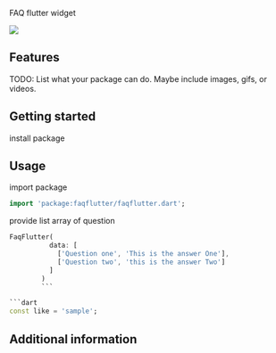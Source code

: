 <!-- 
This README describes the package. If you publish this package to pub.dev,
this README's contents appear on the landing page for your package.

For information about how to write a good package README, see the guide for
[writing package pages](https://dart.dev/guides/libraries/writing-package-pages). 

For general information about developing packages, see the Dart guide for
[creating packages](https://dart.dev/guides/libraries/create-library-packages)
and the Flutter guide for
[developing packages and plugins](https://flutter.dev/developing-packages). 
-->

FAQ flutter widget

<img src="https://i.ibb.co/9NnrrLF/Screenshot-1659688287.png"/>

## Features

TODO: List what your package can do. Maybe include images, gifs, or videos.

## Getting started

install package

## Usage

import package

```dart
import 'package:faqflutter/faqflutter.dart';
```

provide list array of question

```dart
FaqFlutter(
          data: [
            ['Question one', 'This is the answer One'],
            ['Question two', 'this is the answer Two']
          ]
        )
        ```

```dart
const like = 'sample';
```

## Additional information
